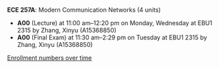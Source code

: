 **ECE 257A**: Modern Communication Networks (4 units)

- **A00** (Lecture) at 11:00 am–12:20 pm on Monday, Wednesday at EBU1 2315 by Zhang, Xinyu (A15368850)
- **A00** (Final Exam) at 11:30 am–2:29 pm on Tuesday at EBU1 2315 by Zhang, Xinyu (A15368850)

[Enrollment numbers over time](./ECE257A.tsv)
